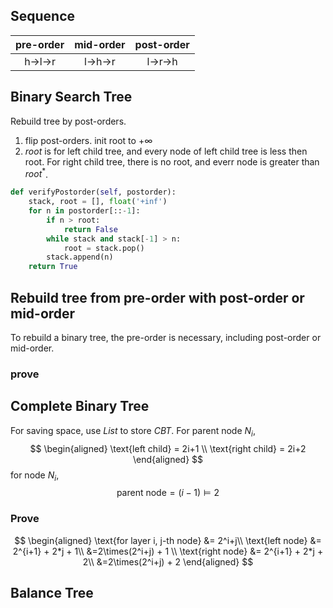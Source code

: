 ## Sequence 
| pre-order | mid-order | post-order |
| :-------: | :-------: | :--------: |
|  h->l->r  |  l->h->r  |  l->r->h   |

## Binary Search Tree
Rebuild tree by post-orders.
1. flip post-orders. init root to $+\infty$
2. $root$ is for left child tree, and every node of left child tree is less then root. For right child tree, there is no root, and everr node is greater than $root^*$.
```python
def verifyPostorder(self, postorder):
    stack, root = [], float('+inf')
    for n in postorder[::-1]:
        if n > root:
            return False
        while stack and stack[-1] > n:
            root = stack.pop()
        stack.append(n)
    return True
```

## Rebuild tree from pre-order with post-order or mid-order
To rebuild a binary tree, the pre-order is necessary, including post-order or mid-order.
### prove

## Complete Binary Tree
For saving space, use $List$ to store $CBT$. For parent node $N_i$,
$$
\begin{aligned}
    \text{left child} = 2i+1 \\
    \text{right child} = 2i+2
\end{aligned}
$$
for node $N_i$,
$$
\text{parent node} = (i - 1) \models 2
$$
### Prove
$$
\begin{aligned}
    \text{for layer i, j-th node} &= 2^i+j\\
    \text{left node} &= 2^{i+1} + 2*j + 1\\
    &=2\times(2^i+j) + 1 \\
    \text{right node} &= 2^{i+1} + 2*j + 2\\
    &=2\times(2^i+j) + 2
\end{aligned}
$$
## Balance Tree